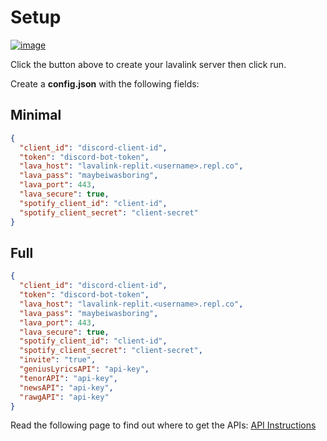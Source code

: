 # Setup

[![image](https://repl.it/badge/github/DarrenOfficial/lavalink-replit)](https://replit.com/github/DarrenOfficial/lavalink-replit)

Click the button above to create your lavalink server then click run.

Create a **config.json** with the following fields:

## Minimal

```json
{
  "client_id": "discord-client-id",
  "token": "discord-bot-token",
  "lava_host": "lavalink-replit.<username>.repl.co",
  "lava_pass": "maybeiwasboring",
  "lava_port": 443,
  "lava_secure": true,
  "spotify_client_id": "client-id",
  "spotify_client_secret": "client-secret"
}
```

## Full

```json
{
  "client_id": "discord-client-id",
  "token": "discord-bot-token",
  "lava_host": "lavalink-replit.<username>.repl.co",
  "lava_pass": "maybeiwasboring",
  "lava_port": 443,
  "lava_secure": true,
  "spotify_client_id": "client-id",
  "spotify_client_secret": "client-secret",
  "invite": "true",
  "geniusLyricsAPI": "api-key",
  "tenorAPI": "api-key",
  "newsAPI": "api-key",
  "rawgAPI": "api-key"
}
```

Read the following page to find out where to get the APIs: [API Instructions](api-instructions.md)
